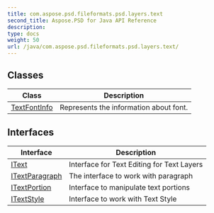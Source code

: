 ```yaml
---
title: com.aspose.psd.fileformats.psd.layers.text
second_title: Aspose.PSD for Java API Reference
description: 
type: docs
weight: 50
url: /java/com.aspose.psd.fileformats.psd.layers.text/
---
```



## Classes

| Class | Description |
| --- | --- |
| [TextFontInfo](../com.aspose.psd.fileformats.psd.layers.text/textfontinfo) | Represents the information about font. |

## Interfaces

| Interface | Description |
| --- | --- |
| [IText](../com.aspose.psd.fileformats.psd.layers.text/itext) | Interface for Text Editing for Text Layers |
| [ITextParagraph](../com.aspose.psd.fileformats.psd.layers.text/itextparagraph) | The interface to work with paragraph |
| [ITextPortion](../com.aspose.psd.fileformats.psd.layers.text/itextportion) | Interface to manipulate text portions |
| [ITextStyle](../com.aspose.psd.fileformats.psd.layers.text/itextstyle) | Interface to work with Text Style |
